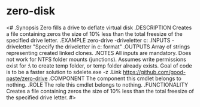 # zero-disk
<#
.Synopsis
   Zero fills a drive to deflate virtual disk
.DESCRIPTION
   Creates a file containing zeros the size of 10% less than the total freesize of the specified drive letter.
.EXAMPLE
   zero-drive -driveletter c:
.INPUTS
   -driveletter "Specify the driveletter in c: format"
.OUTPUTS
   Array of strings representing created linked clones.
.NOTES
   All inputs are mandatory.
   Does not work for NTFS folder mounts (junctions).
   Assumes write permissions exist for <driveletter>:\ to create temp folder, or temp folder already exists.
   Goal of code is to be a faster solution to sdelete.exe -z
.Link
	https://github.com/good-paste/zero-drive
.COMPONENT
   The component this cmdlet belongs to nothing.
.ROLE
   The role this cmdlet belongs to nothing.
.FUNCTIONALITY
   Creates a file containing zeros the size of 10% less than the total freesize of the specified drive letter.
#>
